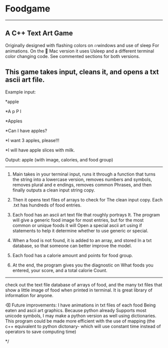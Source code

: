 # Foodgame
------------------------------------------------------------------------
A C++ Text Art Game 
------------------------------------------------------------------------
Originally designed with flashing colors on ⌭windows and use of sleep
For animations. On the  Mac version it uses Usleep and a different 
terminal color changing code. See commented sections for both versions.

This game takes input, cleans it, and opens a txt ascii art file. 
-------------------------------------------------------------------------

Example input:

*apple

*A p P l

*Apples 

*Can I have apples?

*I want 3 apples, please!!! 

*I will have apple slices with milk. 

Output:
apple (with image, calories, and food group)

---------------------------------------------------
1.  Main takes in your terminal input, runs it through a 
function that turns the string into a lowercase version, removes numbers 
and symbols, removes plural and e endings, removes common 
Phrases, and then finally outputs a clean input string copy.

2. Then it opens text files of arrays to check for 
The clean input copy. Each .txt has hundreds of 
food entries.

3. Each food has an ascii art text file that roughly portrays 
It. The program will give a generic food image for most 
entries, but for the most common or unique foods it will
Open a special ascii art using if statements to help it
determine whether to use generic or special.

4. When a food is not found, it is added to an array, and stored
In a txt database, so that someone can better improve the model.

5. Each food has a calorie amount and points for food group.
6. At the end, the program gives you the diagnostic on
What foods you entered, your score, and a total calorie
Count. 

__________________________________________________________________

check out the  text file database of arrays of food, and the many 
txt files that show a little image of food when printed in terminal.
It is great library of information for anyone. 

⌫ Future improvements: I have animations in txt files of each food
Being eaten and ascii art graphics. Because python already 
Supports most unicode symbols, I may make a python version as well
using dictionaries. This program could be made more efficient with the
use of mapping (the c++ equivalent to python dictonary- which will use
constant time instead of operators to save computing time)

*/
